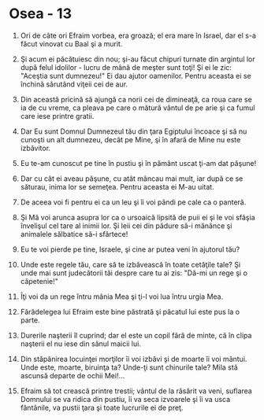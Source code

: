 # Osea - 13

1. Ori de câte ori Efraim vorbea, era groază; el era mare în Israel, dar el s-a făcut vinovat cu Baal şi a murit. 

2. Şi acum ei păcătuiesc din nou; şi-au făcut chipuri turnate din argintul lor după felul idolilor - lucru de mână de meşter sunt toţi! Şi ei le zic: "Aceştia sunt dumnezeu!" Ei dau ajutor oamenilor. Pentru aceasta ei se închină sărutând viţeii cei de aur. 

3. Din această pricină să ajungă ca norii cei de dimineaţă, ca roua care se ia de cu vreme, ca pleava pe care o mătură vântul de pe arie şi ca fumul care iese printre gratii. 

4. Dar Eu sunt Domnul Dumnezeul tău din ţara Egiptului încoace şi să nu cunoşti un alt dumnezeu, decât pe Mine, şi în afară de Mine nu este izbăvitor. 

5. Eu te-am cunoscut pe tine în pustiu şi în pământ uscat ţi-am dat păşune!

6. Dar cu cât ei aveau păşune, cu atât mâncau mai mult, iar după ce se săturau, inima lor se semeţea. Pentru aceasta ei M-au uitat. 

7. De aceea voi fi pentru ei ca un leu şi îi voi pândi pe cale ca o panteră. 

8. Şi Mă voi arunca asupra lor ca o ursoaică lipsită de puii ei şi le voi sfâşia învelişul cel tare al inimii lor. Şi leii cei din pădure să-i mănânce şi animalele sălbatice să-i sfârtece! 

9. Eu te voi pierde pe tine, Israele, şi cine ar putea veni în ajutorul tău? 

10. Unde este regele tău, care să te izbăvească în toate cetăţile tale? Şi unde mai sunt judecătorii tăi despre care tu ai zis: "Dă-mi un rege şi o căpetenie!" 

11. Îţi voi da un rege întru mânia Mea şi ţi-l voi lua întru urgia Mea. 

12. Fărădelegea lui Efraim este bine păstrată şi păcatul lui este pus la o parte. 

13. Durerile naşterii îl cuprind; dar el este un copil fără de minte, că în clipa naşterii el nu iese din sânul maicii lui. 

14. Din stăpânirea locuinţei morţilor îi voi izbăvi şi de moarte îi voi mântui. Unde este, moarte, biruinţa ta? Unde-ţi sunt chinurile tale? Mila stă ascunsă departe de ochii Mei!... 

15. Efraim să tot crească printre trestii; vântul de la răsărit va veni, suflarea Domnului se va ridica din pustiu, îi va seca izvoarele şi îi va usca fântânile, va pustii ţara şi toate lucrurile ei de preţ. 


